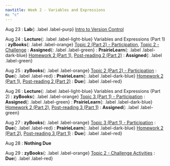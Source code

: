 ```yaml
---
navtitle: Week 2 - Variables and Expressions
n: "c"
---
```


Aug 23
: **Lab**{: .label .label-purp} [Intro to Version Control](#)

Aug 24
: **Lecture**{: .label .label-light-blue} Variables and Expressions (Part 1)
: **zyBooks**{: .label .label-orange} [Topic 2 (Part 2) - Participation](#), [Topic 2 - Challenge](#)
    : **Assigned**{: .label .label-green}
: **PrairieLearn**{: .label .label-dark-blue} [Homework 2 (Part 1)](#), [Post-reading 2 (Part 2)](#)
    : **Assigned**{: .label .label-green}


Aug 25
: **zyBooks**{: .label .label-orange} [Topic 2 (Part 2) - Participation](#)
    : **Due**{: .label .label-red}
: **PrairieLearn**{: .label .label-dark-blue} [Homework 2 (Part 1)](#), [Post-reading 2 (Part 2)](#)
    : **Due**{: .label .label-red}


Aug 26
: **Lecture**{: .label .label-light-blue} Variables and Expressions (Part 2)
: **zyBooks**{: .label .label-orange} [Topic 3 (Part 1) - Participation](#)
    : **Assigned**{: .label .label-green}
: **PrairieLearn**{: .label .label-dark-blue} [Homework 2 (Part 2)](#), [Post-reading 3 (Part 1)](#)
    : **Assigned**{: .label .label-green}

Aug 27
: **zyBooks**{: .label .label-orange} [Topic 3 (Part 1) - Participation](#)
    : **Due**{: .label .label-red}
: **PrairieLearn**{: .label .label-dark-blue} [Homework 2 (Part 2)](#), [Post-reading 3 (Part 1)](#)
    : **Due**{: .label .label-red}

Aug 28
: **Nothing Due**

Aug 29
: **zyBooks**{: .label .label-orange} [Topic 2 - Challenge Activities](#)
    : **Due**{: .label .label-red}

